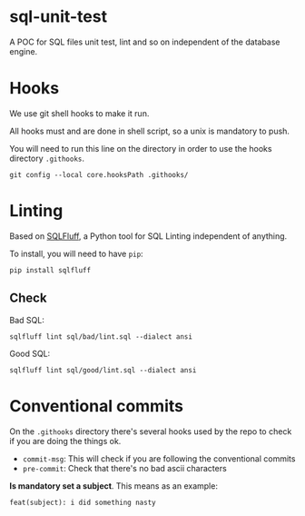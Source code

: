 # sql-unit-test

A POC for SQL files unit test, lint and so on independent of the database engine.

# Hooks

We use git shell hooks to make it run.

All hooks must and are done in shell script, so a unix is mandatory to push.

You will need to run this line on the directory in order to use the hooks directory `.githooks`.

`git config --local core.hooksPath .githooks/`

# Linting

Based on [SQLFluff](https://docs.sqlfluff.com/), a Python tool for SQL Linting independent of anything.

To install, you will need to have `pip`:

`pip install sqlfluff`

## Check

Bad SQL:

`sqlfluff lint sql/bad/lint.sql --dialect ansi`

Good SQL:

`sqlfluff lint sql/good/lint.sql --dialect ansi`

# Conventional commits

On the `.githooks` directory there's several hooks used by the repo to check if you are doing the things ok.

- `commit-msg`: This will check if you are following the conventional commits
- `pre-commit`: Check that there's no bad ascii characters

**Is mandatory set a subject**. This means as an example:

`feat(subject): i did something nasty`
